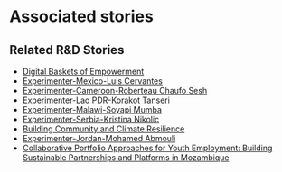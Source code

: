 # Associated stories

<!-- !!DO NOT REMOVE!! start autogenerated hyperlinks -->
## Related R&D Stories
- [Digital Baskets of Empowerment](/stories/?doc=Explorers_SLV)
- [Experimenter-Mexico-Luis Cervantes](/stories/?doc=Experimenters_MEX)
- [Experimenter-Cameroon-Roberteau Chaufo Sesh](/stories/?doc=Experimenters_CMR)
- [Experimenter-Lao PDR-Korakot Tanseri](/stories/?doc=Experimenters_LAO)
- [Experimenter-Malawi-Soyapi Mumba](/stories/?doc=Experimenters_MWI)
- [Experimenter-Serbia-Kristina Nikolic](/stories/?doc=Experimenters_SRB)
- [Building Community and Climate Resilience](/stories/?doc=Explorers_IRQ)
- [Experimenter-Jordan-Mohamed Abmouli](/stories/?doc=Experimenters_JOR)
- [Collaborative Portfolio Approaches for Youth Employment: Building Sustainable Partnerships and Platforms in Mozambique](/stories/?doc=Explorers_MOZ)
<!-- !!DO NOT REMOVE!! end autogenerated hyperlinks -->